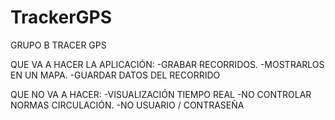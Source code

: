 # TrackerGPS
GRUPO B
TRACER GPS

QUE VA A HACER LA APLICACIÓN:
-GRABAR RECORRIDOS.
-MOSTRARLOS EN UN MAPA.
-GUARDAR DATOS DEL RECORRIDO

QUE NO VA A HACER:
-VISUALIZACIÓN TIEMPO REAL
-NO CONTROLAR NORMAS CIRCULACIÓN.
-NO USUARIO / CONTRASEÑA

